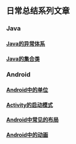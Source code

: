 ## 日常总结系列文章
### Java
#### [Java的异常体系](./java/java-exception-architecture-2020-5-23.md)
#### [Java的集合类](./java/java-collection-2020-5-26.md)
### Android
#### [Android中的单位](./android/unit-in-android-2020-5-23.md)
#### [Activity的启动模式](./android/launch-mode-of-activity-2020-5-25.md)
#### [Android中常见的布局](./android/common-layout-in-android-2020-5-27.md)
#### [Android中的动画](./android/animation-in-android-2020-5-27.md)
<!-- #### [差值器和估值器](./android/interpolator-and-evaluator-2020-5-28.md) -->
